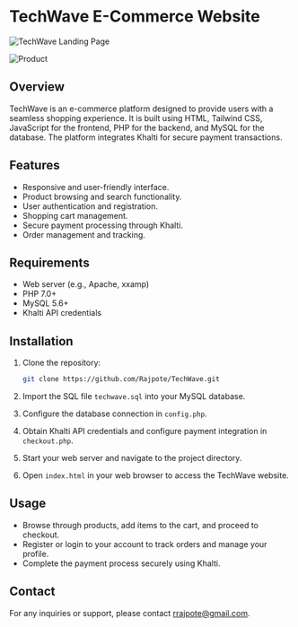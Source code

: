 # TechWave E-Commerce Website

![TechWave Landing Page](https://github.com/Rajpote/TechWave/assets/89523386/a882585f-55a2-4983-afbf-6401caff0b93)

![Product](https://github.com/Rajpote/TechWave/assets/89523386/ba0e9f42-a9e8-49f4-9d17-0f659ac5add0)

## Overview



TechWave is an e-commerce platform designed to provide users with a seamless shopping experience. It is built using HTML, Tailwind CSS, JavaScript for the frontend, PHP for the backend, and MySQL for the database. The platform integrates Khalti for secure payment transactions.

## Features

- Responsive and user-friendly interface.
- Product browsing and search functionality.
- User authentication and registration.
- Shopping cart management.
- Secure payment processing through Khalti.
- Order management and tracking.

## Requirements

- Web server (e.g., Apache, xxamp)
- PHP 7.0+
- MySQL 5.6+
- Khalti API credentials

## Installation

1. Clone the repository:

   ```bash
   git clone https://github.com/Rajpote/TechWave.git
   ```

2. Import the SQL file `techwave.sql` into your MySQL database.

3. Configure the database connection in `config.php`.

4. Obtain Khalti API credentials and configure payment integration in `checkout.php`.

5. Start your web server and navigate to the project directory.

6. Open `index.html` in your web browser to access the TechWave website.

## Usage

- Browse through products, add items to the cart, and proceed to checkout.
- Register or login to your account to track orders and manage your profile.
- Complete the payment process securely using Khalti.

## Contact

For any inquiries or support, please contact rrajpote@gmail.com.
